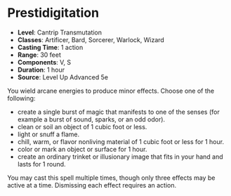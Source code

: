 # Prestidigitation

- **Level**: Cantrip Transmutation
- **Classes**: Artificer, Bard, Sorcerer, Warlock, Wizard
- **Casting Time**: 1 action
- **Range**: 30 feet
- **Components**: V, S
- **Duration**: 1 hour
- **Source**: Level Up Advanced 5e

You wield arcane energies to produce minor effects. Choose one of the following:

* create a single burst of magic that manifests to one of the senses (for example a burst of sound, sparks, or an odd odor).
* clean or soil an object of 1 cubic foot or less.
* light or snuff a flame.
* chill, warm, or flavor nonliving material of 1 cubic foot or less for 1 hour.
* color or mark an object or surface for 1 hour.
* create an ordinary trinket or illusionary image that fits in your hand and lasts for 1 round.

You may cast this spell multiple times, though only three effects may be active at a time. Dismissing each effect requires an action.

